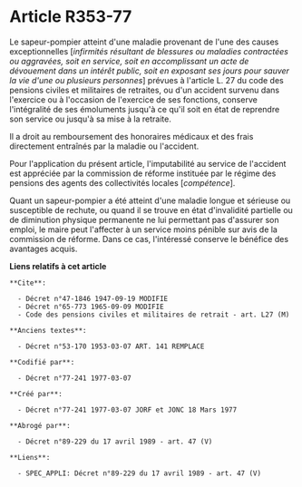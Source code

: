 # Article R353-77

Le sapeur-pompier atteint d'une maladie provenant de l'une des causes exceptionnelles [*infirmités résultant de blessures ou
maladies contractées ou aggravées, soit en service, soit en accomplissant un acte de dévouement dans un intérêt public, soit
en exposant ses jours pour sauver la vie d'une ou plusieurs personnes*] prévues à l'article L. 27 du code des pensions
civiles et militaires de retraites, ou d'un accident survenu dans l'exercice ou à l'occasion de l'exercice de ses fonctions,
conserve l'intégralité de ses émoluments jusqu'à ce qu'il soit en état de reprendre son service ou jusqu'à sa mise à la
retraite.

Il a droit au remboursement des honoraires médicaux et des frais directement entraînés par la maladie ou l'accident.

Pour l'application du présent article, l'imputabilité au service de l'accident est appréciée par la commission de réforme
instituée par le régime des pensions des agents des collectivités locales [*compétence*].

Quant un sapeur-pompier a été atteint d'une maladie longue et sérieuse ou susceptible de rechute, ou quand il se trouve en
état d'invalidité partielle ou de diminution physique permanente ne lui permettant pas d'assurer son emploi, le maire peut
l'affecter à un service moins pénible sur avis de la commission de réforme. Dans ce cas, l'intéressé conserve le bénéfice des
avantages acquis.

**Liens relatifs à cet article**

	**Cite**:

	  - Décret n°47-1846 1947-09-19 MODIFIE
	  - Décret n°65-773 1965-09-09 MODIFIE
	  - Code des pensions civiles et militaires de retrait - art. L27 (M)

	**Anciens textes**:

	  - Décret n°53-170 1953-03-07 ART. 141 REMPLACE

	**Codifié par**:

	  - Décret n°77-241 1977-03-07

	**Créé par**:

	  - Décret n°77-241 1977-03-07 JORF et JONC 18 Mars 1977

	**Abrogé par**:

	  - Décret n°89-229 du 17 avril 1989 - art. 47 (V)

	**Liens**:

	  - SPEC_APPLI: Décret n°89-229 du 17 avril 1989 - art. 47 (V)

